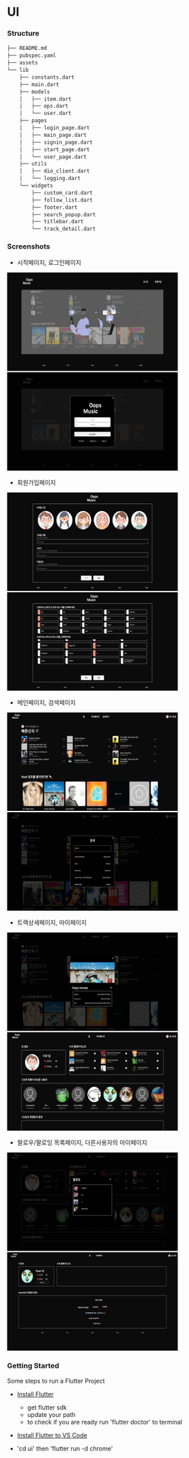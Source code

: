 # UI
### Structure
```python
├── README.md
├── pubspec.yaml
├── assets
└── lib
    ├── constants.dart
    ├── main.dart
    ├── models
    │   ├── item.dart
    │   ├── ops.dart
    │   └── user.dart
    ├── pages
    │   ├── login_page.dart
    │   ├── main_page.dart
    │   ├── signin_page.dart
    │   ├── start_page.dart
    │   └── user_page.dart
    ├── utils
    │   ├── dio_client.dart
    │   └── logging.dart
    └── widgets
        ├── custom_card.dart
        ├── follow_list.dart
        ├── footer.dart
        ├── search_popup.dart
        ├── titlebar.dart
        └── track_detail.dart

```
### Screenshots
- 시작페이지, 로그인페이지

<img src="https://github.com/boostcampaitech4lv23recsys1/final-project-level3-recsys-02/blob/main/UI/screenshots/1_%EC%8B%9C%EC%9E%91%ED%8E%98%EC%9D%B4%EC%A7%80.png?raw=true" width="400" height="230"/>  <img src="https://github.com/boostcampaitech4lv23recsys1/final-project-level3-recsys-02/blob/main/UI/screenshots/2_%EB%A1%9C%EA%B7%B8%EC%9D%B8%ED%8E%98%EC%9D%B4%EC%A7%80.png?raw=true" width="400" height="230"/>

- 회원가입페이지

<img src="https://github.com/boostcampaitech4lv23recsys1/final-project-level3-recsys-02/blob/main/UI/screenshots/3_1_%ED%9A%8C%EC%9B%90%EA%B0%80%EC%9E%85%ED%8E%98%EC%9D%B4%EC%A7%80.png?raw=true" width="400" height="230"/> <img src="https://github.com/boostcampaitech4lv23recsys1/final-project-level3-recsys-02/blob/main/UI/screenshots/3_2_%ED%9A%8C%EC%9B%90%EA%B0%80%EC%9E%85%ED%8E%98%EC%9D%B4%EC%A7%80.png?raw=true" width="400" height="230"/>

- 메인페이지, 검색페이지

<img src="https://github.com/boostcampaitech4lv23recsys1/final-project-level3-recsys-02/blob/main/UI/screenshots/4_1_%EB%A9%94%EC%9D%B8%ED%8E%98%EC%9D%B4%EC%A7%80.png?raw=true" width="400" height="230"/> <img src="https://github.com/boostcampaitech4lv23recsys1/final-project-level3-recsys-02/blob/main/UI/screenshots/4_2_%EA%B2%80%EC%83%89%ED%8E%98%EC%9D%B4%EC%A7%80.png?raw=true" width="400" height="230"/>


- 트랙상세페이지, 마이페이지

<img src="https://github.com/boostcampaitech4lv23recsys1/final-project-level3-recsys-02/blob/main/UI/screenshots/4_3_%ED%8A%B8%EB%9E%99%EC%83%81%EC%84%B8%ED%8E%98%EC%9D%B4%EC%A7%80.png?raw=true" width="400" height="230"/> <img src="https://github.com/boostcampaitech4lv23recsys1/final-project-level3-recsys-02/blob/main/UI/screenshots/5_1_%EB%A7%88%EC%9D%B4%ED%8E%98%EC%9D%B4%EC%A7%80.png?raw=true" width="400" height="230"/>

- 팔로우/팔로잉 목록페이지, 다른사용자의 마이페이지

<img src="https://github.com/boostcampaitech4lv23recsys1/final-project-level3-recsys-02/blob/main/UI/screenshots/5_2_%ED%8C%94%EB%A1%9C%EC%9A%B0%ED%8C%94%EB%A1%9C%EC%9E%89%EB%AA%A9%EB%A1%9D.png?raw=true" width="400" height="230"/> <img src="https://github.com/boostcampaitech4lv23recsys1/final-project-level3-recsys-02/blob/main/UI/screenshots/5_3_%EB%8B%A4%EB%A5%B8%EC%82%AC%EB%9E%8C%EB%A7%88%EC%9D%B4%ED%8E%98%EC%9D%B4%EC%A7%80.png?raw=true" width="400" height="230"/>

### Getting Started

Some steps to run a Flutter Project

- [Install Flutter](https://docs.flutter.dev/get-started/install)
    - get flutter sdk
    - update your path
    - to check if you are ready run 'flutter doctor' to terminal

- [Install Flutter to VS Code](https://docs.flutter.dev/get-started/editor?tab=vscode)

- 'cd ui' then 'flutter run -d chrome'


